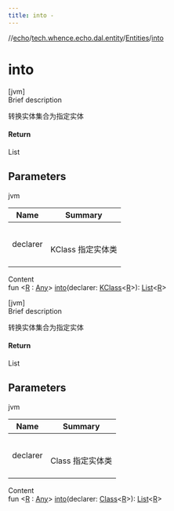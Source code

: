 ```yaml
---
title: into -
---
```

//[echo](../../index.md)/[tech.whence.echo.dal.entity](../index.md)/[Entities](index.md)/[into](into.md)



# into  
[jvm]  
Brief description  


转换实体集合为指定实体



#### Return  


List<R>



## Parameters  
  
jvm  
  
|  Name|  Summary| 
|---|---|
| declarer| <br><br>KClass<R> 指定实体类<br><br>
  
  
Content  
fun <[R](into.md) : [Any](https://kotlinlang.org/api/latest/jvm/stdlib/kotlin/-any/index.html)> [into](into.md)(declarer: [KClass](https://kotlinlang.org/api/latest/jvm/stdlib/kotlin.reflect/-k-class/index.html)<[R](into.md)>): [List](https://kotlinlang.org/api/latest/jvm/stdlib/kotlin.collections/-list/index.html)<[R](into.md)>  


[jvm]  
Brief description  


转换实体集合为指定实体



#### Return  


List<R>



## Parameters  
  
jvm  
  
|  Name|  Summary| 
|---|---|
| declarer| <br><br>Class<R> 指定实体类<br><br>
  
  
Content  
fun <[R](into.md) : [Any](https://kotlinlang.org/api/latest/jvm/stdlib/kotlin/-any/index.html)> [into](into.md)(declarer: [Class](https://docs.oracle.com/javase/8/docs/api/java/lang/Class.html)<[R](into.md)>): [List](https://kotlinlang.org/api/latest/jvm/stdlib/kotlin.collections/-list/index.html)<[R](into.md)>  



